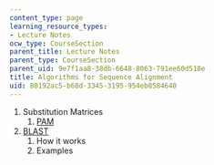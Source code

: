 ```yaml
---
content_type: page
learning_resource_types:
- Lecture Notes
ocw_type: CourseSection
parent_title: Lecture Notes
parent_type: CourseSection
parent_uid: 9e7f1aa8-38db-6648-8063-791ee60d518e
title: Algorithms for Sequence Alignment
uid: 80192ac5-b68d-3345-3195-954eb0584640
---
```


1.  Substitution Matrices
    1.  [PAM](http://en.wikipedia.org/wiki/Point_accepted_mutation)
2.  [BLAST](http://www.ncbi.nlm.nih.gov/BLAST/)
    1.  How it works
    2.  Examples